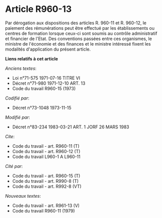 # Article R960-13

Par dérogation aux dispositions des articles R. 960-11 et R. 960-12, le paiement des rémunérations peut être effectué par les
établissements ou centres de formation lorsque ceux-ci sont soumis au contrôle administratif et financier de l'Etat. Des
conventions passées entre ces organismes, le ministre de l'économie et des finances et le ministre intéressé fixent les
modalités d'application du présent article.

**Liens relatifs à cet article**

_Anciens textes_:

  - Loi n°71-575 1971-07-16 TITRE VI
  - Décret n°71-980 1971-12-10 ART. 13
  - Code du travail R960-15 (1973)

_Codifié par_:

  - Décret n°73-1048 1973-11-15

_Modifié par_:

  - Décret n°83-234 1983-03-21 ART. 1 JORF 26 MARS 1983

_Cite_:

  - Code du travail - art. R960-11 (T)
  - Code du travail - art. R960-12 (T)
  - Code du travail L960-1 A L960-11

_Cité par_:

  - Code du travail - art. R960-15 (T)
  - Code du travail - art. R990-8 (T)
  - Code du travail - art. R992-8 (VT)

_Nouveaux textes_:

  - Code du travail - art. R961-13 (V)
  - Code du travail R960-11 (1979)
